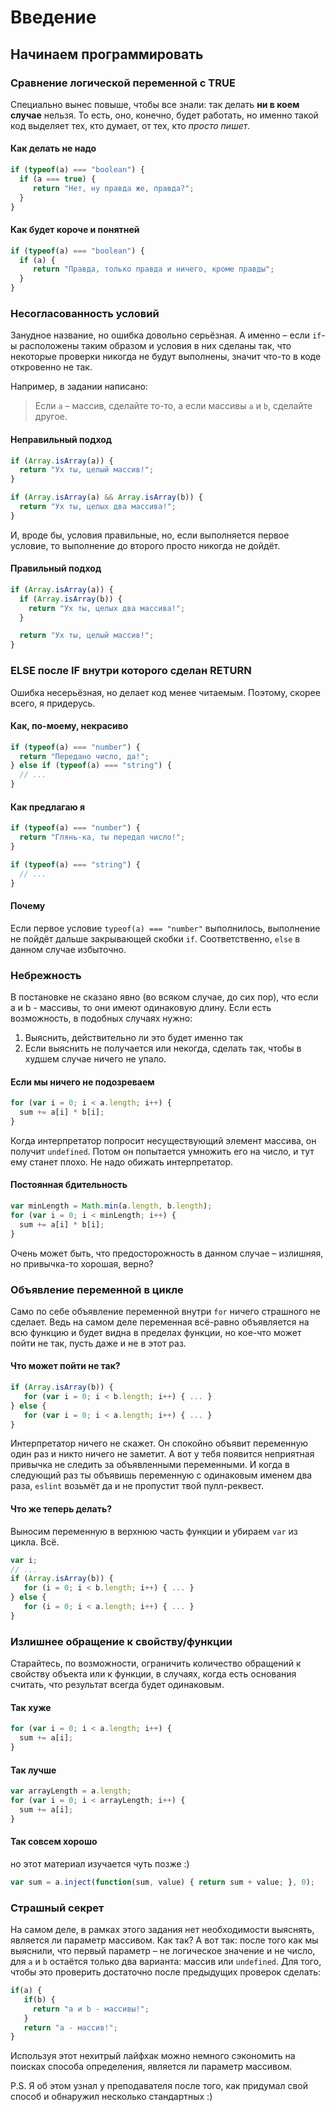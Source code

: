 # Введение

## Начинаем программировать

### Сравнение логической переменной с TRUE

Специально вынес повыше, чтобы все знали: так делать **ни в коем случае** нельзя. То есть, оно, конечно, будет работать, но именно такой код выделяет тех, кто думает, от тех, кто *просто пишет*.

#### Как делать не надо

``` javascript
if (typeof(a) === "boolean") {
  if (a === true) {
     return "Нет, ну правда же, правда?";
  }
}
```

#### Как будет короче и понятней

``` javascript
if (typeof(a) === "boolean") {
  if (a) {
     return "Правда, только правда и ничего, кроме правды";
  }
}
```

### Несогласованность условий

Занудное название, но ошибка довольно серьёзная. А именно – если `if`-ы расположены
таким образом и условия в них сделаны так, что некоторые проверки никогда не будут
выполнены, значит что-то в коде откровенно не так.

Например, в задании написано:

> Если `a` – массив, сделайте то-то, а если массивы `a` и `b`, сделайте другое.

#### Неправильный подход

``` javascript
if (Array.isArray(a)) {
  return "Ух ты, целый массив!";
}

if (Array.isArray(a) && Array.isArray(b)) {
  return "Ух ты, целых два массива!";
}
```

И, вроде бы, условия правильные, но, если выполняется первое условие, то выполнение до второго просто никогда не дойдёт.

#### Правильный подход

``` javascript
if (Array.isArray(a)) {
  if (Array.isArray(b)) {
    return "Ух ты, целых два массива!";
  }

  return "Ух ты, целый массив!";
}
```

### ELSE после IF внутри которого сделан RETURN

Ошибка несерьёзная, но делает код менее читаемым. Поэтому, скорее всего, я придерусь.

#### Как, по-моему, некрасиво

``` javascript
if (typeof(a) === "number") {
  return "Передано число, да!";
} else if (typeof(a) === "string") {
  // ...
}
```

#### Как предлагаю я

``` javascript
if (typeof(a) === "number") {
  return "Глянь-ка, ты передал число!";
}

if (typeof(a) === "string") {
  // ...
}
```

#### Почему

Если первое условие `typeof(a) === "number"` выполнилось, выполнение не пойдёт дальше закрывающей скобки `if`. Соответственно, `else` в данном случае избыточно.

### Небрежность

В постановке не сказано явно (во всяком случае, до сих пор), что если a и b - массивы, то они имеют одинаковую длину. Если есть возможность, в подобных случаях нужно:

1. Выяснить, действительно ли это будет именно так
2. Если выяснить не получается или некогда, сделать так, чтобы в худшем случае ничего не упало.

#### Если мы ничего не подозреваем

``` javascript
for (var i = 0; i < a.length; i++) {
  sum += a[i] * b[i];
}
```

Когда интерпретатор попросит несуществующий элемент массива, он получит `undefined`. Потом он попытается умножить его на число, и тут ему станет плохо. Не надо обижать интерпретатор.

#### Постоянная бдительность

``` javascript
var minLength = Math.min(a.length, b.length);
for (var i = 0; i < minLength; i++) {
  sum += a[i] * b[i];
}
```

Очень может быть, что предосторожность в данном случае – излишняя, но привычка-то хорошая, верно?

### Объявление переменной в цикле

Само по себе объявление переменной внутри `for` ничего страшного не сделает.
Ведь на самом деле переменная всё-равно объявляется на всю функцию и будет видна
в пределах функции, но кое-что может пойти не так, пусть даже и не в этот раз.

#### Что может пойти не так?

``` javascript
if (Array.isArray(b)) {
   for (var i = 0; i < b.length; i++) { ... }
} else {
   for (var i = 0; i < a.length; i++) { ... }
}
```

Интерпретатор ничего не скажет. Он спокойно объявит переменную один раз и никто ничего не заметит. А вот у тебя появится неприятная привычка не следить за объявленными переменными. И когда в следующий раз ты объявишь переменную с одинаковым именем два раза, `eslint` возьмёт да и не пропустит твой пулл-реквест.

#### Что же теперь делать?

Выносим переменную в верхнюю часть функции и убираем `var` из цикла. Всё.

``` javascript
var i;
// ...
if (Array.isArray(b)) {
   for (i = 0; i < b.length; i++) { ... }
} else {
   for (i = 0; i < a.length; i++) { ... }
}
```

### Излишнее обращение к свойству/функции

Старайтесь, по возможности, ограничить количество обращений к свойству объекта или к функции, в случаях, когда есть основания считать, что результат всегда будет одинаковым.

#### Так хуже

``` javascript
for (var i = 0; i < a.length; i++) {
  sum += a[i];
}
```

#### Так лучше

``` javascript
var arrayLength = a.length;
for (var i = 0; i < arrayLength; i++) {
  sum += a[i];
}
```

#### Так совсем хорошо

но этот материал изучается чуть позже :)

``` javascript
var sum = a.inject(function(sum, value) { return sum + value; }, 0);
```

### Страшный секрет

На самом деле, в рамках этого задания нет необходимости выяснять, является ли параметр массивом. Как так? А вот так: после того как мы выяснили, что первый параметр – не логическое значение и не число, для `a` и `b` остаётся только два варианта: массив или `undefined`. Для того, чтобы это проверить достаточно после предыдущих проверок сделать:

``` javascript
if(a) {
   if(b) {
     return "a и b - массивы!";
   }
   return "a - массив!";
}
```

Используя этот нехитрый лайфхак можно немного сэкономить на поисках способа определения, является ли параметр массивом.

P.S. Я об этом узнал у преподавателя после того, как придумал свой способ и обнаружил несколько стандартных :)